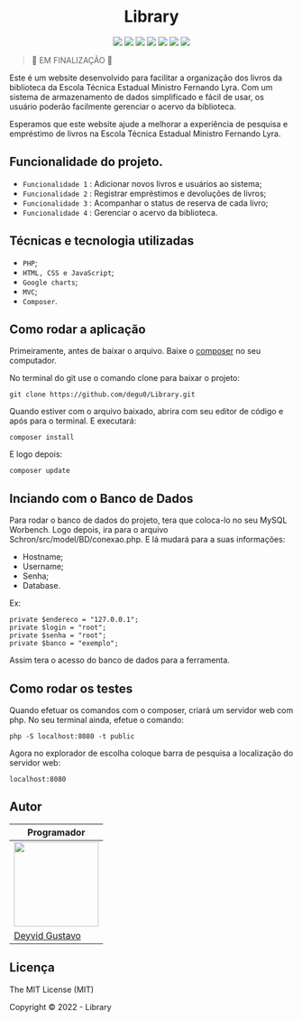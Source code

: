 <h1 align='center'>Library</h1>
<p align='center'>
<img src="http://img.shields.io/static/v1?label=License&message=MIT&color=green&style=for-the-badge"/>
<img src="https://img.shields.io/badge/PHP-777BB4?style=for-the-badge&logo=php&logoColor=white">
<img src="https://img.shields.io/badge/MySQL-005C84?style=for-the-badge&logo=mysql&logoColor=white">
<img src="https://img.shields.io/badge/HTML5-E34F26?style=for-the-badge&logo=html5&logoColor=white">
<img src="https://img.shields.io/badge/CSS3-1572B6?style=for-the-badge&logo=css3&logoColor=white">
<img src="https://img.shields.io/badge/JavaScript-F7DF1E?style=for-the-badge&logo=javascript&logoColor=black">
<img src="http://img.shields.io/static/v1?label=STATUS&message=CONCLUIDO&color=GREEN&style=for-the-badge"/>
</p>


> 🛑 EM FINALIZAÇÃO 🛑

Este é um website desenvolvido para facilitar a organização dos livros da biblioteca da Escola Técnica Estadual Ministro Fernando Lyra. Com um sistema de armazenamento de dados simplificado e fácil de usar, os usuário poderão facilmente gerenciar o acervo da biblioteca.

Esperamos que este website ajude a melhorar a experiência de pesquisa e empréstimo de livros na Escola Técnica Estadual Ministro Fernando Lyra.

## Funcionalidade do projeto.

* `Funcionalidade 1` : Adicionar novos livros e usuários ao sistema;
* `Funcionalidade 2` : Registrar empréstimos e devoluções de livros;
* `Funcionalidade 3` : Acompanhar o status de reserva de cada livro;
* `Funcionalidade 4` : Gerenciar o acervo da biblioteca.

## Técnicas e tecnologia utilizadas

 * `PHP`;
 * `HTML, CSS e JavaScript`;
 * `Google charts`;
 * `MVC`;
 * `Composer`.

## Como rodar a aplicação

Primeiramente, antes de baixar o arquivo. Baixe o [composer](https://www.hostinger.com.br/tutoriais/como-instalar-e-usar-o-composer) no seu computador.

No terminal do git use o comando clone para baixar o projeto: 

```
git clone https://github.com/degu0/Library.git
```

Quando estiver com o arquivo baixado, abrira com seu editor de código e após para o terminal. E executará: 

```
composer install
```

E logo depois:

```
composer update
```

## Inciando com o Banco de Dados

Para rodar o banco de dados do projeto, tera que coloca-lo no seu MySQL Worbench. Logo depois, ira para o arquivo Schron/src/model/BD/conexao.php.
E lá mudará para a suas informações: 
* Hostname;
* Username;
* Senha;
* Database.

Ex:
```
private $endereco = "127.0.0.1";
private $login = "root";
private $senha = "root";
private $banco = "exemplo";
```

Assim tera o acesso do banco de dados para a ferramenta.

## Como rodar os testes

Quando efetuar os comandos com o composer, criará um servidor web com php. No seu terminal ainda, efetue o comando:

```
php -S localhost:8080 -t public
```

Agora no explorador de escolha coloque barra de pesquisa a localização do servidor web:

```
localhost:8080
```

## Autor


| Programador |
| ------------- | 
| <img src='https://user-images.githubusercontent.com/87346972/217927708-f2a659a3-d43e-417a-a549-c30942a122d6.jpeg' width="150" height="150">  |
| [Deyvid Gustavo](https://www.linkedin.com/in/deyvid-gustavo-0642a2235/)  |


## Licença

The MIT License (MIT)

Copyright :copyright: 2022 - Library
